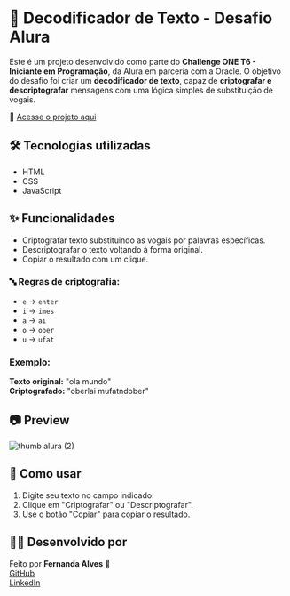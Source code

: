 # 🔐 Decodificador de Texto - Desafio Alura

Este é um projeto desenvolvido como parte do **Challenge ONE T6 - Iniciante em Programação**, da Alura em parceria com a Oracle. O objetivo do desafio foi criar um **decodificador de texto**, capaz de **criptografar e descriptografar** mensagens com uma lógica simples de substituição de vogais.

🔗 [Acesse o projeto aqui](https://decodificador-alura-swart.vercel.app/)

## 🛠️ Tecnologias utilizadas

- HTML
- CSS
- JavaScript

## ✨ Funcionalidades

- Criptografar texto substituindo as vogais por palavras específicas.
- Descriptografar o texto voltando à forma original.
- Copiar o resultado com um clique.

### 🔤 Regras de criptografia:

- `e` → `enter`
- `i` → `imes`
- `a` → `ai`
- `o` → `ober`
- `u` → `ufat`

### Exemplo:
**Texto original:** "ola mundo"  
**Criptografado:** "oberlai mufatndober"


## 📷 Preview

![thumb alura (2)](https://github.com/user-attachments/assets/dcdaa16d-f2ac-4439-9069-2336449a2774)



## 📌 Como usar

1. Digite seu texto no campo indicado.
2. Clique em "Criptografar" ou "Descriptografar".
3. Use o botão "Copiar" para copiar o resultado.


## 👩‍💻 Desenvolvido por

Feito por **Fernanda Alves** 🚀  
[GitHub](https://github.com/FernandaAlvesSilva)  
[LinkedIn](https://www.linkedin.com/in/fernanda-alves-605a76242/)

